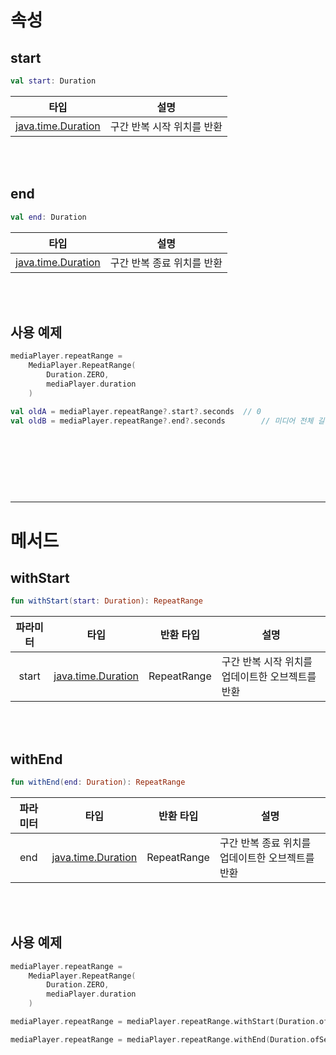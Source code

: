 # 속성

## start
```kotlin
val start: Duration
```
|타입|설명|
|:--:|--|
|[java.time.Duration](https://developer.android.com/reference/java/time/Duration)|구간 반복 시작 위치를 반환|

<br><br>
## end
```kotlin
val end: Duration
```
|타입|설명|
|:--:|--|
|[java.time.Duration](https://developer.android.com/reference/java/time/Duration)|구간 반복 종료 위치를 반환|

<br><br>
## 사용 예제
```kotlin
mediaPlayer.repeatRange = 
    MediaPlayer.RepeatRange(
        Duration.ZERO,
        mediaPlayer.duration
    )

val oldA = mediaPlayer.repeatRange?.start?.seconds	// 0
val oldB = mediaPlayer.repeatRange?.end?.seconds		// 미디어 전체 길이 (예: 719)
```

<br><br><br>
------
------
# 메서드

## withStart
```kotlin
fun withStart(start: Duration): RepeatRange
```
|파라미터|타입|반환 타입|설명|
|:--:|:--:|:--:|--|
|start|[java.time.Duration](https://developer.android.com/reference/java/time/Duration)|RepeatRange|구간 반복 시작 위치를 업데이트한 오브젝트를 반환|

<br><br>
## withEnd
```kotlin
fun withEnd(end: Duration): RepeatRange
```
|파라미터|타입|반환 타입|설명|
|:--:|:--:|:--:|--|
|end|[java.time.Duration](https://developer.android.com/reference/java/time/Duration)|RepeatRange|구간 반복 종료 위치를 업데이트한 오브젝트를 반환|

<br><br>
## 사용 예제
```kotlin
mediaPlayer.repeatRange = 
    MediaPlayer.RepeatRange(
        Duration.ZERO,
        mediaPlayer.duration
    )

mediaPlayer.repeatRange = mediaPlayer.repeatRange.withStart(Duration.ofSeconds(1)) 	// 시작 위치 -> 1s

mediaPlayer.repeatRange = mediaPlayer.repeatRange.withEnd(Duration.ofSeconds(10))	// 종료 위치 -> 10s 
```
